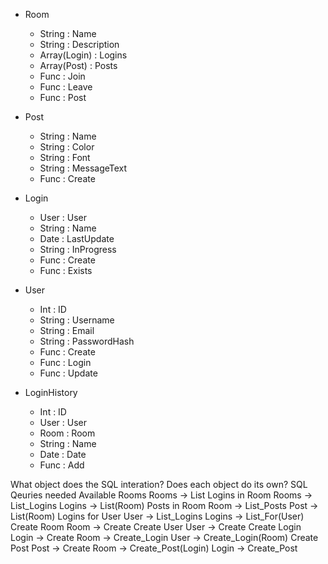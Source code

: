 * Room
  * String : Name
  * String : Description
  * Array(Login) : Logins
  * Array(Post)  : Posts
  * Func   : Join
  * Func   : Leave
  * Func   : Post

* Post
  * String : Name
  * String : Color
  * String : Font
  * String : MessageText
  * Func   : Create

* Login
  * User   : User
  * String : Name
  * Date   : LastUpdate
  * String : InProgress
  * Func   : Create
  * Func   : Exists

* User
  * Int    : ID
  * String : Username
  * String : Email
  * String : PasswordHash
  * Func   : Create
  * Func   : Login
  * Func   : Update

* LoginHistory
  * Int    : ID
  * User   : User
  * Room   : Room
  * String : Name
  * Date   : Date
  * Func   : Add
 

What object does the SQL interation?
Does each object do its own?
SQL Qeuries needed
  Available Rooms
    Rooms -> List
  Logins in Room
    Rooms -> List_Logins
    Logins -> List(Room)
  Posts in Room
    Room -> List_Posts
    Post -> List(Room)
  Logins for User
    User -> List_Logins
    Logins -> List_For(User)
  Create Room
    Room -> Create
  Create User
    User -> Create
  Create Login
    Login -> Create
    Room -> Create_Login
    User -> Create_Login(Room)
  Create Post
    Post -> Create
    Room -> Create_Post(Login)
    Login -> Create_Post